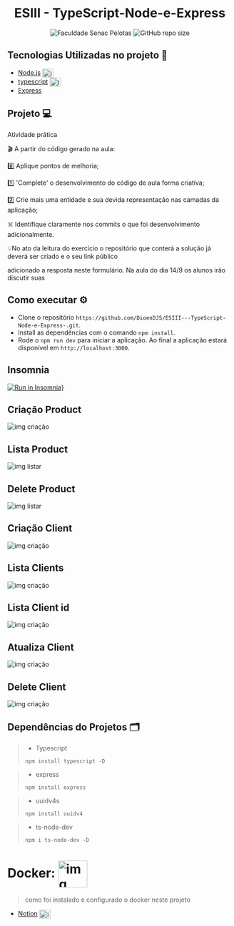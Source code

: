 <h1 align="center"> ESIII - TypeScript-Node-e-Express</h1>

<p align="center">
    <img src="https://img.shields.io/static/v1?label=Faculdade Senac Pelotas&message=3º&color=fdca40&labelColor=000000" alt="Faculdade Senac Pelotas">
    <img alt="GitHub repo size" src="https://img.shields.io/github/repo-size/DioenDJS/ESIII---TypeScript-Node-e-Express-" >
</p>

## Tecnologias Utilizadas no projeto :construction:

- [Node.js](https://nodejs.org/en/) <img align="center" alt="img nodejs" height="20" width="25" src="https://raw.githubusercontent.com/devicons/devicon/master/icons/nodejs/nodejs-original.svg" style="max-width:100%;" />
- [typescript](https://www.typescriptlang.org/) <img align="center" alt="img typescript" height="20" width="25" src="https://raw.githubusercontent.com/devicons/devicon/master/icons/typescript/typescript-original.svg" style="max-width:100%;" />
- [Express](https://expressjs.com/pt-br/)

## Projeto :computer:

Atividade prática

🎬 A partir do código gerado na aula: 

0️⃣ Aplique pontos de melhoria;

1️⃣ 'Complete' o desenvolvimento do código de aula forma criativa;

2️⃣ Crie mais uma entidade e sua devida representação nas camadas da aplicação;

☠️ Identifique claramente nos commits o que foi desenvolvimento adicionalmente.

💡No ato da leitura do exercício o repositório que conterá a solução já deverá ser criado e o seu link público 

adicionado a resposta neste formulário. Na aula do dia 14/9 os alunos irão discutir suas 

## Como executar :gear:

- Clone o repositório `https://github.com/DioenDJS/ESIII---TypeScript-Node-e-Express-.git`.
- Install as dependências com o comando `npm install`.
- Rode o `npm run dev` para iniciar a aplicação.
Ao final a aplicação estará disponível em `http://localhost:3000`.


## Insomnia

[![Run in Insomnia}](https://insomnia.rest/images/run.svg)](https://insomnia.rest/run/?label=ESIII&uri=https%3A%2F%2Fraw.githubusercontent.com%2FDioenDJS%2FESIII---TypeScript-Node-e-Express-%2Fmain%2Fassets%2FInsomnia_2021-09-18.json)
## Criação Product
<img align="center" alt="img criação"  src="assets/criar.png" />


## Lista Product
<img align="center" alt="img listar"  src="assets/listar.png" />


## Delete Product
<img align="center" alt="img listar"  src="assets/delete.png" />


## Criação Client
<img align="center" alt="img criação"  src="assets/criarclient.png" />


## Lista Clients
<img align="center" alt="img criação"  src="assets/listaclient.png" />


## Lista Client id
<img align="center" alt="img criação"  src="assets/listaIdClient.png" />


## Atualiza Client 
<img align="center" alt="img criação"  src="assets/AtualizaClient.png" />


## Delete Client
<img align="center" alt="img criação"  src="assets/deleteClient.png" />

## Dependências do Projetos :card_index_dividers:

> - Typescript
>
> ```npm install typescript -D```

> - express
>
> ```npm install express```

> - uuidv4s
>
>```npm install uuidv4```

> - ts-node-dev 
>
>```npm i ts-node-dev -D```

# Docker: <img align="center" alt="img notion" height="60" width="65" src="assets/docker.png" style="max-width:100%;" />

> como foi instalado e configurado o docker neste projeto

- [Notion](https://www.notion.so/Docker-2e9af245cb3f4cdda13adbb027311ace) <img align="center" alt="img notion" height="20" width="25" src="assets/notion.png" style="max-width:100%;" />